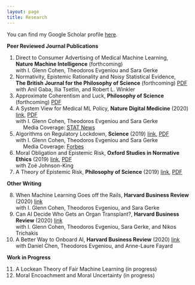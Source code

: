 ```yaml
---
layout: page
title: Research
---
```

<!--- You will find below a list of publications and works in progress, followed by a general overview of my research. --> 

You can find my Google Scholar profile [here](https://scholar.google.com/citations?user=4qmPIBgAAAAJ&hl=en&oi=ao).

**Peer Reviewed Journal Publications**
1. Direct to Consumer Advertising of Medical Machine Learning,   
**Nature Machine Intelligence** (forthcoming)   
with I. Glenn Cohen, Theodoros Evgeniou and Sara Gerke
2. Normativity, Epistemic Rationality and Noisy Statistical Evidence,   
**The British Journal for the Philosophy of Science** (forthcoming) [PDF](research/noisy_stereotypes_march2021.pdf)   
with Anil Gaba, Ilia Tsetlin, and Robert L. Winkler   
3. Approximate Coherentism and Luck, **Philosophy of Science** (forthcoming) [PDF](research/acl.pdf)  
4. A System View for Medical ML Policy, **Nature Digital Medicine** (2020) [link](https://www.nature.com/articles/s41746-020-0262-2), [PDF](research/nature_system_view.pdf)   
with I. Glenn Cohen, Theodoros Evgeniou and Sara Gerke   
&nbsp;&nbsp;&nbsp;&nbsp; Media Coverage: [STAT News](https://www.statnews.com/2020/10/05/duke-artificial-intelligence-hospital-medicine/)
5. Algorithms on Regulatory Lockdown, **Science** (2019) [link](https://science.sciencemag.org/content/366/6470/1202), [PDF](locked_ai_nov2019.pdf)  
with I. Glenn Cohen, Theodoros Evgeniou and Sara Gerke  
&nbsp;&nbsp;&nbsp;&nbsp; Media Coverage: [Forbes](https://www.forbes.com/sites/lanceeliot/2019/12/18/latest-ai-that-learns-on-the-fly-is-raising-serious-concerns-including-for-self-driving-cars/#7ea94f162813)   
6. Moral Obligation and Epistemic Risk, **Oxford Studies in Normative Ethics** (2019) [link](https://global.oup.com/academic/product/oxford-studies-in-normative-ethics-volume-10-9780198867951?lang=en&cc=us#), [PDF](research/jkb_mer.pdf)  
with Zoë Johnson-King   
7. A Theory of Epistemic Risk, **Philosophy of Science** (2019) [link](https://doi.org/10.1086/703552), [PDF](research/babic_ter_final.pdf)
  
**Other Writing**   
<ol start="8">
    <li> When Machine Learning Goes off the Rails, <b>Harvard Business Review</b> (2020) <a href="https://hbr.org/2021/01/when-machine-learning-goes-off-the-rails">link</a> <br>  
with I. Glenn Cohen, Theodoros Evgeniou, and Sara Gerke </li>
  <li> Can AI Decide Who Gets an Organ Transplant?, <b>Harvard Business Review</b> (2020) <a href="https://hbr.org/2020/12/can-ai-fairly-decide-who-gets-an-organ-transplant">link</a> <br>  
with I. Glenn Cohen, Theodoros Evgeniou, Sara Gerke, and Nikos Trichakis </li>
  <li> A Better Way to Onboard AI, <b>Harvard Business Review</b> (2020) <a href="https://hbr.org/2020/07/a-better-way-to-onboard-ai">link</a> <br>   
with Daniel Chen, Theodoros Evgeniou, and Anne-Laure Fayard </li> 
</ol>

**Work in Progress** 

<ol start="11">
  <li> A Lockean Theory of Fair Machine Learning (in progress) </li> 
  <li> Moral Encoachment and Moral Uncertainty (in progress) </li>
</ol> 

<!---
<ol start="3">
  <li>A paper on approximate coherence </li>
  <li>Norms, Stereotypes and Accuracy <a href="babic_nsa.pdf">PDF</a> </li>
  <li>Adaptive Burdens of Proof (e-mail for draft) </li>
  <li>Dynamic Epistemic Risk </li>
  <li>Testing for Discrimination and the Risk of Error </li>
  <li>Invariance, Entropy, and (Objective) Bayesianism </li>
</ol> 
<!---
**Overview**
  The overaching theme of my current research is **epistemic risk**. It consists of three principal components:
**Philosophy of science/formal epistemology**. I try to motivate and construct a general theory of epistemic risk in terms of alethic sensitivity to small changes in accuracy. This theory is currently developed within the epistemic utility framework, though I think of this as a starting point rather than a fundamental commitment. If you would like to learn more, see the paper entitled A Theory of Epistemic Risk. This project proposes a way of measuring the riskiness of a credence function and connects risk to measures of uncertainty. In particular, I show that under very general conditions epistemic risk is dual to information entropy. 
Currently, I am working on a project that extends considerations of epistemic risk to the updating of beliefs (Dynamic Epistemic Risk). I aim to show that we can establish an update rule by considering how an agent's attitudes to epistemic risk should change in response to different possible learning experiences. Roughly, if the answer is that attitudes to epistemic risk should change as little as possible, then the associated update rule is Bayes' Rule. 
I am also working on a project on chance and coherence for imperfect Bayesian agents (Assessment Reversal in Approximate Coherentism). I suggest that approximating coherence may not be an appropriate proxy for traditional (all or nothing) coherence because unlike the latter, approximating coherence is susceptible to misfortune. 
**Normative ethics**. I believe the theory of epistemic risk can fruitfully speak to several problems that have been articulated in the moral encroachment and normative dilemmas literature. In a joint project with Zoë Johnson-King (Moral Obligations and Epistemic Risk), we explore the relationship between moral obligations and attitudes to epistemic risk.
**Law and public policy**. This dimension of my research engages the emerging literature on algorithmic fairness and ethics in statistics and machine learning. I am interested in both the normative dimension of what constitutes fair AI/ML and the statistical engineering problem of how to construct fair learning algorithms. I am also interested in the empirical study of related public policy problems. Currently, I am working on applying the theory of epistemic risk to evaluate the pervasiveness of discrimination. In particular, in Testing for Discrimination and the Risk of Error, I defend a statistical test for discrimination grounded in attitudes to epistemic risk. Meanwhile, in Adaptive Burdens of Proof, I argue that many apparent paradoxes of proof involving statistical evidence arise because we assume (without justification) that legal decision makers must have one unique attitude to epistemic risk -- namely, neutrality.  -->
